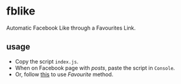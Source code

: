 # fblike

Automatic Facebook Like through a Favourites Link.


## usage

- Copy the script `index.js`.
- When on Facebook page with *posts*, paste the script in `Console`.
- Or, follow [this](http://0rez.github.io/fav-fblike/) to use *Favourite* method.
